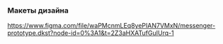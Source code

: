 ### Макеты дизайна
https://www.figma.com/file/waPMcnmLEq8yePIAN7VMxN/messenger-prototype.dkst?node-id=0%3A1&t=2Z3aHXATufGuIUrq-1
